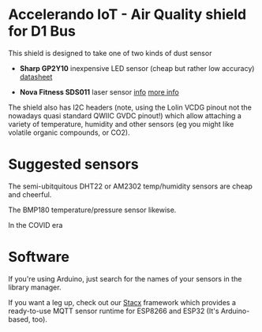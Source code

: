 # Accelerando IoT - Air Quality shield for D1 Bus

This shield is designed to take one of two kinds of dust sensor

* **Sharp GP2Y10** inexpensive LED sensor (cheap but rather low accuracy) [datasheet](https://www.sparkfun.com/datasheets/Sensors/gp2y1010au_e.pdf)

* **Nova Fitness SDS011** laser sensor [info](https://www.hackster.io/taunoerik/using-sds011-dust-sensor-01f019) [more info](https://aqicn.org/sensor/sds011/)

The shield also has I2C headers (note, using the Lolin VCDG pinout not the nowadays quasi standard QWIIC GVDC pinout!) which allow attaching a variety of temperature, humidity and other sensors (eg you might like volatile organic compounds, or CO2).

# Suggested sensors

The semi-ubitquitous DHT22 or AM2302 temp/humidity sensors are cheap and cheerful.

The BMP180 temperature/pressure sensor likewise.

In the COVID era 

# Software

If you're using Arduino, just search for the names of your sensors in the library manager.

If you want a leg up, check out our [Stacx](https://github.com/accelerando-consulting/stacx) framework which provides a ready-to-use MQTT sensor runtime for ESP8266 and ESP32 (It's Arduino-based, too).

